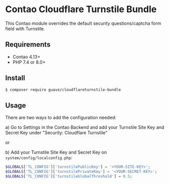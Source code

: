 # Contao Cloudflare Turnstile Bundle

This Contao module overrides the default security questions/captcha form field with Turnstile.

## Requirements

- Contao 4.13+
- PHP 7.4 or 8.0+

## Install

```BASH
$ composer require guave/cloudflareturnstile-bundle
```

## Usage

There are two ways to add the configuration needed:

a) Go to Settings in the Contao Backend and add your Turnstile Site Key and Secret Key under "Security: Cloudflare Turnstile"

or

b) Add your Turnstile Site Key and Secret Key on `system/config/localconfig.php`:

```PHP
$GLOBALS['TL_CONFIG']['turnstilePublicKey'] = '<YOUR-SITE-KEY>';
$GLOBALS['TL_CONFIG']['turnstilePrivateKey'] = '<YOUR-SECRET-KEY>';
$GLOBALS['TL_CONFIG']['turnstileGlobalThreshold'] = 0.5;
```

